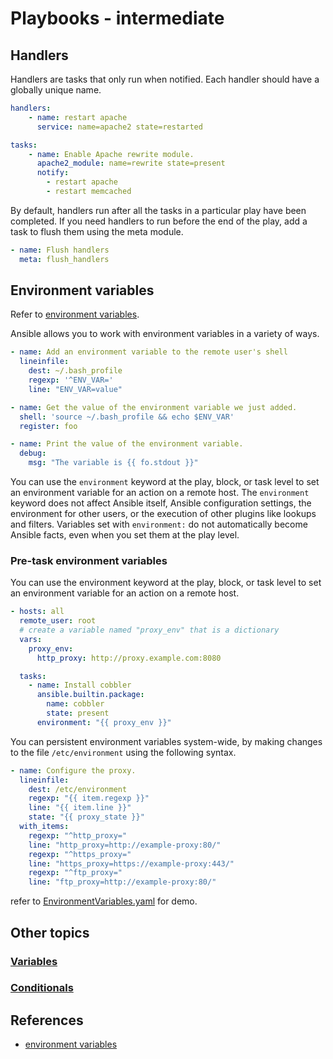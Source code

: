 # Playbooks - intermediate

## Handlers

Handlers are tasks that only run when notified. Each handler should have a
globally unique name.

```yaml
handlers:
    - name: restart apache
      service: name=apache2 state=restarted

tasks:
    - name: Enable Apache rewrite module.
      apache2_module: name=rewrite state=present
      notify:
        - restart apache
        - restart memcached
```

By default, handlers run after all the tasks in a particular play have been
completed. If you need handlers to run before the end of the play, add a task
to flush them using the meta module.

```yaml
- name: Flush handlers
  meta: flush_handlers
```

## Environment variables

Refer to [environment variables](../../../linux/environment_variables.md).

Ansible allows you to work with environment variables in a variety of ways.

```yaml
- name: Add an environment variable to the remote user's shell
  lineinfile:
    dest: ~/.bash_profile
    regexp: '^ENV_VAR='
    line: "ENV_VAR=value"

- name: Get the value of the environment variable we just added.
  shell: 'source ~/.bash_profile && echo $ENV_VAR'
  register: foo

- name: Print the value of the environment variable.
  debug:
    msg: "The variable is {{ fo.stdout }}"
```

You can use the `environment` keyword at the play, block, or task level to
set an environment variable for an action on a remote host. The `environment`
keyword does not affect Ansible itself, Ansible configuration settings, the
environment for other users, or the execution of other plugins like lookups
and filters. Variables set with `environment:` do not automatically become
Ansible facts, even when you set them at the play level.

### Pre-task environment variables

You can use the environment keyword at the play, block, or task level to set
an environment variable for an action on a remote host.

```yaml
- hosts: all
  remote_user: root
  # create a variable named "proxy_env" that is a dictionary
  vars:
    proxy_env:
      http_proxy: http://proxy.example.com:8080

  tasks:
    - name: Install cobbler
      ansible.builtin.package:
        name: cobbler
        state: present
      environment: "{{ proxy_env }}"
```

You can persistent environment variables system-wide, by making changes to the
file `/etc/environment` using the following syntax.

```yaml
- name: Configure the proxy.
  lineinfile:
    dest: /etc/environment
    regexp: "{{ item.regexp }}"
    line: "{{ item.line }}"
    state: "{{ proxy_state }}"
  with_items:
    regexp: "^http_proxy="
    line: "http_proxy=http://example-proxy:80/"
    regexp: "^https_proxy="
    line: "https_proxy=https://example-proxy:443/"
    regexp: "^ftp_proxy="
    line: "ftp_proxy=http://example-proxy:80/"
```

refer to [EnvironmentVariables.yaml](./codes/environment.yaml) for demo.

## Other topics

### [Variables](./variables.md)

### [Conditionals](./conditionals.md)

## References

* [environment variables](https://docs.ansible.com/ansible/latest/user_guide/playbooks_environment.html)

